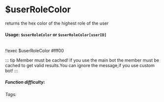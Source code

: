 # $userRoleColor
returns the hex color of the highest role of the user

#### Usage: `$userRoleColor` or `$userRoleColor[userID]`

<br/>
<discord-messages>
	<discord-message :bot="false" role-color="#ffcc9a" author="Member">
		!!exec $userRoleColor
	</discord-message>
	<discord-message :bot="true" role-color="#0099ff" author="Custom Command" avatar="https://media.discordapp.net/avatars/725721249652670555/781224f90c3b841ba5b40678e032f74a.webp">
		 #fff00
	</discord-message>
</discord-messages>

::: tip Member must be cached!
If you use the main bot the member must be cached to get valid results.You can ignore the message,if you use custom bot!
:::

##### Function difficulty: <Badge type="tip" text="Easy" vertical="middle" /> 
###### Tags: <Badge type="tip" text="color" vertical="middle" /> 
